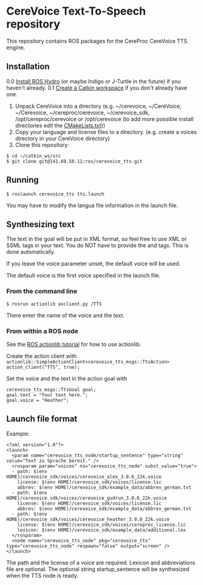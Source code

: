 # CereVoice Text-To-Speech repository

This repository contains ROS packages for the CereProc CereVoice TTS engine.

## Installation
0.0 [Install ROS Hydro](http://wiki.ros.org/hydro/Installation/Ubuntu) (or maybe Indigo or J-Turtle in the future) if you haven't already.
0.1 [Create a Catkin workspace](http://wiki.ros.org/catkin/Tutorials/create_a_workspace) if you don't already have one.

1.  Unpack CereVoice into a directory (e.g. ~/cerevoice, ~/CereVoice, ~/Cerevoice, ~/cereproc/cerevoice, ~/cerevoice_sdk, /opt/cereproc/cerevoice or /opt/cerevoice (to add more possible install directories edit the [CMakeLists.txt](cerevoice_tts/CMakeLists.txt)))
2.  Copy your language and license files to a directory. (e.g. create a voices directory in your CereVoice directory)
3.  Clone this repository:
```
$ cd ~/catkin_ws/src
$ git clone git@141.69.58.11:ros/cerevoice_tts.git
```

## Running
```$ roslaunch cerevoice_tts tts.launch ```

You may have to modify the langua file information in the launch file.

## Synthesizing text
The text in the goal will be put in XML format, so feel free to use XML or SSML tags in your text.
You do NOT have to provide the <xml> and <speak> tags. This is done automatically.

If you leave the voice parameter unset, the default voice will be used.

The default voice is the first voice specified in the launch file.
### From the command line
```$ rosrun actionlib axclient.py /TTS ```

There enter the name of the voice and the text.

### From within a ROS node
See the [ROS actionlib tutorial](http://wiki.ros.org/actionlib_tutorials/Tutorials/SimpleActionClient) for how to use actionlib.

Create the action client with
```actionlib::SimpleActionClient<cerevoice_tts_msgs::TtsAction> action_client("TTS", true);```

Set the voice and the text in the action goal with
```
cerevoice_tts_msgs::TtsGoal goal;
goal.text = "Your text here.";
goal.voice = "Heather";
```

## Launch file format
Example:
```
<?xml version="1.0"?>
<launch>
  <param name="cerevoice_tts_node/startup_sentence" type="string" value="Text zu Sprache bereit." />
  <rosparam param="voices" ns="cerevoice_tts_node" subst_value="true">
  - path: $(env HOME)/cerevoice_sdk/voices/cerevoice_alex_3.0.6_22k.voice
    license: $(env HOME)/cerevoice_sdk/voices/license.lic
    abbrev: $(env HOME)/cerevoice_sdk/example_data/abbrev_german.txt
  - path: $(env HOME)/cerevoice_sdk/voices/cerevoice_gudrun_3.0.6_22k.voice
    license: $(env HOME)/cerevoice_sdk/voices/license.lic
    abbrev: $(env HOME)/cerevoice_sdk/example_data/abbrev_german.txt
  - path: $(env HOME)/cerevoice_sdk/voices/cerevoice_heather_3.0.8_22k.voice
    license: $(env HOME)/cerevoice_sdk/voices/cereproc_license.lic
    lexicon: $(env HOME)/cerevoice_sdk/example_data/additional.lex
  </rosparam>
  <node name="cerevoice_tts_node" pkg="cerevoice_tts" type="cerevoice_tts_node" respawn="false" output="screen" />
</launch>
```

The path and the license of a voice are required. Lexicon and abbreviations file are optional.
The optional string startup_sentence will be synthesized when the TTS node is ready.
